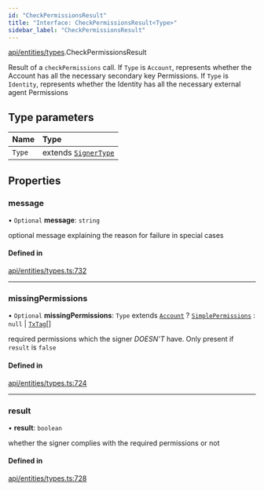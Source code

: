 ```yaml
---
id: "CheckPermissionsResult"
title: "Interface: CheckPermissionsResult<Type>"
sidebar_label: "CheckPermissionsResult"
---
```


[api/entities/types](../../../../../modules/API/Entities/Types/Types.md).CheckPermissionsResult

Result of a `checkPermissions` call. If `Type` is `Account`, represents whether the Account
  has all the necessary secondary key Permissions. If `Type` is `Identity`, represents whether the
  Identity has all the necessary external agent Permissions

## Type parameters

| Name | Type |
| :------ | :------ |
| `Type` | extends [`SignerType`](../../../../../enums/API/Entities/Types/SignerType/SignerType.md) |

## Properties

### message

• `Optional` **message**: `string`

optional message explaining the reason for failure in special cases

#### Defined in

[api/entities/types.ts:732](https://github.com/PolymeshAssociation/polymesh-sdk/blob/49a0066c3/src/api/entities/types.ts#L732)

___

### missingPermissions

• `Optional` **missingPermissions**: `Type` extends [`Account`](../../../../../enums/API/Entities/Types/SignerType/SignerType.md#account) ? [`SimplePermissions`](../SimplePermissions/SimplePermissions.md) : ``null`` \| [`TxTag`](../../../../../modules/Generated/Types/Types.md#txtag)[]

required permissions which the signer *DOESN'T* have. Only present if `result` is `false`

#### Defined in

[api/entities/types.ts:724](https://github.com/PolymeshAssociation/polymesh-sdk/blob/49a0066c3/src/api/entities/types.ts#L724)

___

### result

• **result**: `boolean`

whether the signer complies with the required permissions or not

#### Defined in

[api/entities/types.ts:728](https://github.com/PolymeshAssociation/polymesh-sdk/blob/49a0066c3/src/api/entities/types.ts#L728)
